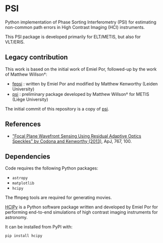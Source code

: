 # PSI
Python implementation of Phase Sorting Interferometry (PSI) for estimating non-common path errors in High Contrast Imaging (HCI) instruments.

This PSI package is developed primarily for ELT/METIS, but also for VLT/ERIS.


## Legacy contribution
This work is based on the initial work of Emiel Por, followed-up by the work of Matthew Willson†:
- [fepsi](https://github.com/mkenworthy/fepsi) : written by Emiel Por and modified by Matthew Kenworthy (Leiden University)
- [psi](https://github.com/mwillson-astro/PSI/tree/master) : preliminary package developed by Matthew Willson† for METIS (Liège University)

The initial commit of this repository is a copy of [psi](https://github.com/mwillson-astro/PSI/tree/master).

## References
- ["Focal Plane Wavefront Sensing Using Residual Adaptive Optics Speckles" by Codona and Kenworthy (2013)](https://iopscience.iop.org/article/10.1088/0004-637X/767/2/100),  ApJ, 767, 100.

## Dependencies

Code requires the following Python packages:
  * `astropy`
  * `matplotlib`
  * `hcipy`

The ffmpeg tools are required for generating movies.

[HCIPy](https://github.com/ehpor/hcipy) is a Python software package written and developed by Emiel Por for performing end-to-end simulations of high contrast imaging instruments for astronomy.

It can be installed from PyPI with:
```
pip install hcipy
```
